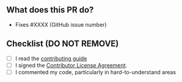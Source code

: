 ## What does this PR do?

<!-- Please include a summary of the change and which issue is fixed. Please also include relevant motivation and context. List any dependencies that are required for this change. -->

- Fixes #XXXX (GitHub issue number)

## Checklist (DO NOT REMOVE)

- [ ] I read the [contributing guide](https://github.com/solidtime-io/solidtime/blob/main/CONTRIBUTING.md)
- [ ] I signed the [Contributor License Agreement](https://cla-assistant.io/solidtime-io/solidtime).
- [ ] I commented my code, particularly in hard-to-understand areas
